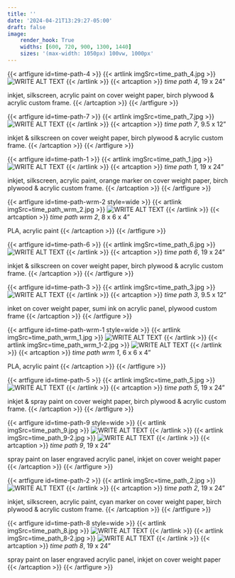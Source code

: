 ```yaml
---
title: ''
date: '2024-04-21T13:29:27-05:00'
draft: false
image:
    render_hook: True
    widths: [600, 720, 900, 1300, 1440]
    sizes: '(max-width: 1050px) 100vw, 1000px'
---
```


{{< artfigure id=time-path-4 >}}
{{< artlink imgSrc=time_path_4.jpg >}}
![WRITE ALT TEXT](time_path_4.jpg)
{{< /artlink >}}
{{< artcaption >}}
_time path 4_, 19 x 24”

inkjet, silkscreen, acrylic paint on cover weight paper, birch plywood & acrylic custom frame.
{{< /artcaption >}}
{{< /artfigure >}}

{{< artfigure id=time-path-7 >}}
{{< artlink imgSrc=time_path_7.jpg >}}
![WRITE ALT TEXT](time_path_7.jpg)
{{< /artlink >}}
{{< artcaption >}}
_time path 7_, 9.5 x 12”

inkjet & silkscreen on cover weight paper, birch plywood & acrylic custom frame.
{{< /artcaption >}}
{{< /artfigure >}}

{{< artfigure id=time-path-1 >}}
{{< artlink imgSrc=time_path_1.jpg >}}
![WRITE ALT TEXT](time_path_1.jpg)
{{< /artlink >}}
{{< artcaption >}}
_time path 1_, 19 x 24”

inkjet, silkscreen, acrylic paint, orange marker on cover weight paper, birch plywood & acrylic custom frame.
{{< /artcaption >}}
{{< /artfigure >}}

{{< artfigure id=time-path-wrm-2 style=wide >}}
{{< artlink imgSrc=time_path_wrm_2.jpg >}}
![WRITE ALT TEXT](time_path_wrm_2.jpg)
{{< /artlink >}}
{{< artcaption >}}
_time path wrm 2_, 8 x 6 x 4”

PLA, acrylic paint
{{< /artcaption >}}
{{< /artfigure >}}

{{< artfigure id=time-path-6 >}}
{{< artlink imgSrc=time_path_6.jpg >}}
![WRITE ALT TEXT](time_path_6.jpg)
{{< /artlink >}}
{{< artcaption >}}
_time path 6_, 19 x 24”

inkjet & silkscreen on cover weight paper, birch plywood & acrylic custom frame.
{{< /artcaption >}}
{{< /artfigure >}}

{{< artfigure id=time-path-3 >}}
{{< artlink imgSrc=time_path_3.jpg >}}
![WRITE ALT TEXT](time_path_3.jpg)
{{< /artlink >}}
{{< artcaption >}}
_time path 3_, 9.5 x 12”

inket on cover weight paper, sumi ink on acrylic panel, plywood custom frame
{{< /artcaption >}}
{{< /artfigure >}}

{{< artfigure id=time-path-wrm-1 style=wide >}}
{{< artlink imgSrc=time_path_wrm_1.jpg >}}
![WRITE ALT TEXT](time_path_wrm_1.jpg)
{{< /artlink >}}
{{< artlink imgSrc=time_path_wrm_1-2.jpg >}}
![WRITE ALT TEXT](time_path_wrm_1-2.jpg)
{{< /artlink >}}
{{< artcaption >}}
_time path wrm 1_, 6 x 6 x 4”

PLA, acrylic paint
{{< /artcaption >}}
{{< /artfigure >}}

{{< artfigure id=time-path-5 >}}
{{< artlink imgSrc=time_path_5.jpg >}}
![WRITE ALT TEXT](time_path_5.jpg)
{{< /artlink >}}
{{< artcaption >}}
_time path 5_, 19 x 24”

inkjet & spray paint on cover weight paper, birch plywood & acrylic custom frame.
{{< /artcaption >}}
{{< /artfigure >}}

{{< artfigure id=time-path-9 style=wide >}}
{{< artlink imgSrc=time_path_9.jpg >}}
![WRITE ALT TEXT](time_path_9.jpg)
{{< /artlink >}}
{{< artlink imgSrc=time_path_9-2.jpg >}}
![WRITE ALT TEXT](time_path_9-2.jpg)
{{< /artlink >}}
{{< artcaption >}}
_time path 9_, 19 x 24”

spray paint on laser engraved acrylic panel, inkjet on cover weight paper
{{< /artcaption >}}
{{< /artfigure >}}

{{< artfigure id=time-path-2 >}}
{{< artlink imgSrc=time_path_2.jpg >}}
![WRITE ALT TEXT](time_path_2.jpg)
{{< /artlink >}}
{{< artcaption >}}
_time path 2_, 19 x 24”

inkjet, silkscreen, acrylic paint, cyan marker on cover weight paper, birch plywood & acrylic custom frame.
{{< /artcaption >}}
{{< /artfigure >}}

{{< artfigure id=time-path-8 style=wide >}}
{{< artlink imgSrc=time_path_8.jpg >}}
![WRITE ALT TEXT](time_path_8.jpg)
{{< /artlink >}}
{{< artlink imgSrc=time_path_8-2.jpg >}}
![WRITE ALT TEXT](time_path_8-2.jpg)
{{< /artlink >}}
{{< artcaption >}}
_time path 8_, 19 x 24”

spray paint on laser engraved acrylic panel, inkjet on cover weight paper
{{< /artcaption >}}
{{< /artfigure >}}
